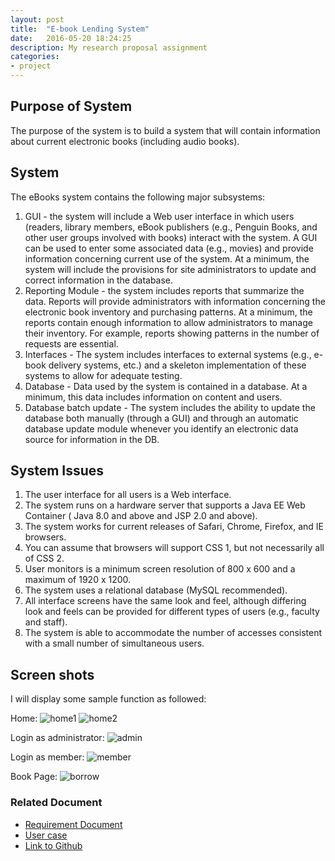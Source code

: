 ```yaml
---
layout: post
title:  "E-book Lending System"
date:   2016-05-20 18:24:25
description: My research proposal assignment
categories:
- project
---
```


## Purpose of System
The purpose of the system is to build a system that will contain information about current electronic books (including audio books).

## System
The eBooks system contains the following major subsystems:

1. GUI - the system will include a Web user interface in which users (readers, library members, eBook publishers (e.g., Penguin Books, and other user groups involved with books) interact with the system. A GUI can be used to enter some associated data (e.g., movies) and provide information concerning current use of the system. At a minimum, the system will include the provisions for site administrators to update and correct information in the database.
2. Reporting Module - the system includes reports that summarize the data. Reports will provide administrators with information concerning the electronic book inventory and purchasing patterns. At a minimum, the reports contain enough information to allow administrators to manage their inventory. For example, reports showing patterns in the number of requests are essential.
3. Interfaces - The system includes interfaces to external systems (e.g., e-book delivery systems, etc.) and a skeleton implementation of these systems to allow for adequate testing.
4. Database - Data used by the system is contained in a database. At a minimum, this data includes information on content and users.
5. Database batch update - The system includes the ability to update the database both manually (through a GUI) and through an automatic database update module whenever you identify an electronic data source for information in the DB.

## System Issues
1. The user interface for all users is a Web interface.
2. The system runs on a hardware server that supports a Java EE Web Container ( Java 8.0 and above and JSP 2.0 and above).
3. The system works for current releases of Safari, Chrome, Firefox, and IE browsers.
4. You can assume that browsers will support CSS 1, but not necessarily all of CSS 2.
5. User monitors is a minimum screen resolution of 800 x 600 and a maximum of 1920 x 1200.
6. The system uses a relational database (MySQL recommended).
7. All interface screens have the same look and feel, although differing look and feels can be provided for different types of users (e.g., faculty and staff).
8. The system is able to accommodate the number of accesses consistent with a small number of simultaneous users.

## Screen shots
I will display some sample function as followed:

Home:
![home1]({{site.baseurl}}/cse308/home1.png)
![home2]({{site.baseurl}}/cse308/home2.png)

Login as administrator:
![admin]({{site.baseurl}}/cse308/admin.png)

Login as member:
![member]({{site.baseurl}}/cse308/member.png)

Book Page:
![borrow]({{site.baseurl}}/cse308/borrow.png)


### Related Document
* [Requirement Document]({{site.baseurl}}/cse308/RequiremetDocument.pdf)
* [User case]({{site.baseurl}}/cse308/Usercase.pdf)
* [Link to Github](https://github.com/BobZcao/CSE308SB)
